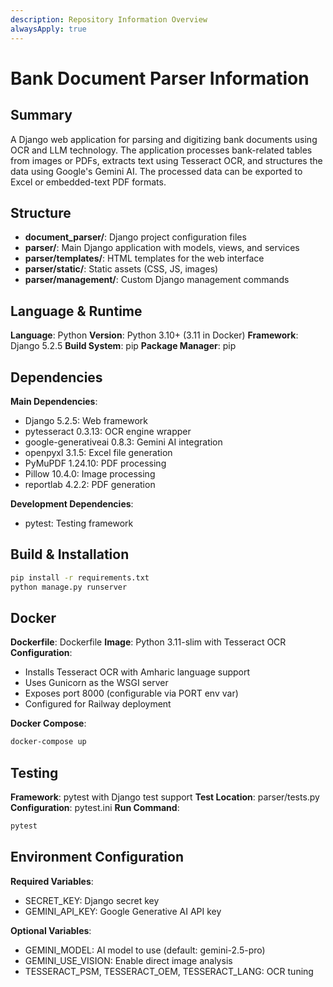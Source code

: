 ```yaml
---
description: Repository Information Overview
alwaysApply: true
---
```


# Bank Document Parser Information

## Summary
A Django web application for parsing and digitizing bank documents using OCR and LLM technology. The application processes bank-related tables from images or PDFs, extracts text using Tesseract OCR, and structures the data using Google's Gemini AI. The processed data can be exported to Excel or embedded-text PDF formats.

## Structure
- **document_parser/**: Django project configuration files
- **parser/**: Main Django application with models, views, and services
- **parser/templates/**: HTML templates for the web interface
- **parser/static/**: Static assets (CSS, JS, images)
- **parser/management/**: Custom Django management commands

## Language & Runtime
**Language**: Python
**Version**: Python 3.10+ (3.11 in Docker)
**Framework**: Django 5.2.5
**Build System**: pip
**Package Manager**: pip

## Dependencies
**Main Dependencies**:
- Django 5.2.5: Web framework
- pytesseract 0.3.13: OCR engine wrapper
- google-generativeai 0.8.3: Gemini AI integration
- openpyxl 3.1.5: Excel file generation
- PyMuPDF 1.24.10: PDF processing
- Pillow 10.4.0: Image processing
- reportlab 4.2.2: PDF generation

**Development Dependencies**:
- pytest: Testing framework

## Build & Installation
```bash
pip install -r requirements.txt
python manage.py runserver
```

## Docker
**Dockerfile**: Dockerfile
**Image**: Python 3.11-slim with Tesseract OCR
**Configuration**: 
- Installs Tesseract OCR with Amharic language support
- Uses Gunicorn as the WSGI server
- Exposes port 8000 (configurable via PORT env var)
- Configured for Railway deployment

**Docker Compose**:
```bash
docker-compose up
```

## Testing
**Framework**: pytest with Django test support
**Test Location**: parser/tests.py
**Configuration**: pytest.ini
**Run Command**:
```bash
pytest
```

## Environment Configuration
**Required Variables**:
- SECRET_KEY: Django secret key
- GEMINI_API_KEY: Google Generative AI API key

**Optional Variables**:
- GEMINI_MODEL: AI model to use (default: gemini-2.5-pro)
- GEMINI_USE_VISION: Enable direct image analysis
- TESSERACT_PSM, TESSERACT_OEM, TESSERACT_LANG: OCR tuning